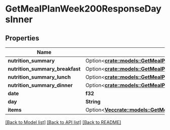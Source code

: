 # GetMealPlanWeek200ResponseDaysInner

## Properties

Name | Type | Description | Notes
------------ | ------------- | ------------- | -------------
**nutrition_summary** | Option<[**crate::models::GetMealPlanWeek200ResponseDaysInnerNutritionSummary**](getMealPlanWeek_200_response_days_inner_nutritionSummary.md)> |  | [optional]
**nutrition_summary_breakfast** | Option<[**crate::models::GetMealPlanWeek200ResponseDaysInnerNutritionSummary**](getMealPlanWeek_200_response_days_inner_nutritionSummary.md)> |  | [optional]
**nutrition_summary_lunch** | Option<[**crate::models::GetMealPlanWeek200ResponseDaysInnerNutritionSummary**](getMealPlanWeek_200_response_days_inner_nutritionSummary.md)> |  | [optional]
**nutrition_summary_dinner** | Option<[**crate::models::GetMealPlanWeek200ResponseDaysInnerNutritionSummary**](getMealPlanWeek_200_response_days_inner_nutritionSummary.md)> |  | [optional]
**date** | **f32** |  | 
**day** | **String** |  | 
**items** | Option<[**Vec<crate::models::GetMealPlanWeek200ResponseDaysInnerItemsInner>**](getMealPlanWeek_200_response_days_inner_items_inner.md)> |  | [optional]

[[Back to Model list]](../README.md#documentation-for-models) [[Back to API list]](../README.md#documentation-for-api-endpoints) [[Back to README]](../README.md)


